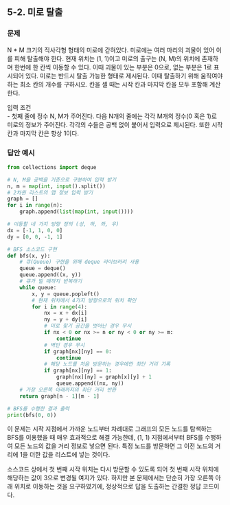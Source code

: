 ## 5-2. 미로 탈출

### 문제
N * M 크기의 직사각형 형태의 미로에 갇혀있다. 미로에는 여러 마리의 괴물이 있어 이를 피해 탈출해야 한다. 현재 위치는 (1, 1)이고 미로의 출구는 (N, M)의 위치에 존재하며 한번에 한 칸씩 이동할 수 있다. 이때 괴물이 있는 부분은 0으로, 없는 부분은 1로 표시되어 있다. 미로는 반드시 탈출 가능한 형태로 제시된다. 이때 탈출하기 위해 움직여야 하는 최소 칸의 개수를 구하시오. 칸을 셀 때는 시작 칸과 마지막 칸을 모두 포함해 계산한다.

입력 조건  
\- 첫째 줄에 정수 N, M가 주어진다. 다음 N개의 줄에는 각각 M개의 정수(0 혹은 1)로 미로의 정보가 주어진다. 각각의 수들은 공백 없이 붙어서 입력으로 제시된다. 또한 시작 칸과 마지막 칸은 항상 1이다.

### 답안 예시
```python
from collections import deque

# N, M을 공백을 기준으로 구분하여 입력 받기
n, m = map(int, input().split())
# 2차원 리스트의 맵 정보 입력 받기
graph = []
for i in range(n):
    graph.append(list(map(int, input())))

# 이동할 네 가지 방향 정의 (상, 하, 좌, 우)
dx = [-1, 1, 0, 0]
dy = [0, 0, -1, 1]

# BFS 소스코드 구현
def bfs(x, y):
    # 큐(Queue) 구현을 위해 deque 라이브러리 사용
    queue = deque()
    queue.append((x, y))
    # 큐가 빌 때까지 반복하기
    while queue:
        x, y = queue.popleft()
        # 현재 위치에서 4가지 방향으로의 위치 확인
        for i in range(4):
            nx = x + dx[i]
            ny = y + dy[i]
            # 미로 찾기 공간을 벗어난 경우 무시
            if nx < 0 or nx >= n or ny < 0 or ny >= m:
                continue
            # 벽인 경우 무시
            if graph[nx][ny] == 0:
                continue
            # 해당 노드를 처음 방문하는 경우에만 최단 거리 기록
            if graph[nx][ny] == 1:
                graph[nx][ny] = graph[x][y] + 1
                queue.append((nx, ny))
    # 가장 오른쪽 아래까지의 최단 거리 반환
    return graph[n - 1][m - 1]

# BFS를 수행한 결과 출력
print(bfs(0, 0))
```
이 문제는 시작 지점에서 가까운 노드부터 차례대로 그래프의 모든 노드를 탐색하는 BFS를 이용했을 때 매우 효과적으로 해결 가능한데, (1, 1) 지점에서부터 BFS를 수행하여 모든 노드의 값을 거리 정보로 넣으면 된다. 특정 노드를 방문하면 그 이전 노드의 거리에 1을 더한 값을 리스트에 넣는 것이다.  

소스코드 상에서 첫 번째 시작 위치는 다시 방문할 수 있도록 되어 첫 번째 시작 위치에 해당하는 값이 3으로 변경될 여지가 있다. 하지만 본 문제에서는 단순히 가장 오른쪽 아래 위치로 이동하는 것을 요구하였기에, 정상적으로 답을 도출하는 간결한 정답 코드이다.
